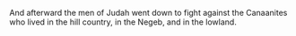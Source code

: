 And afterward the men of Judah went down to fight against the Canaanites who lived in the hill country, in the Negeb, and in the lowland.
